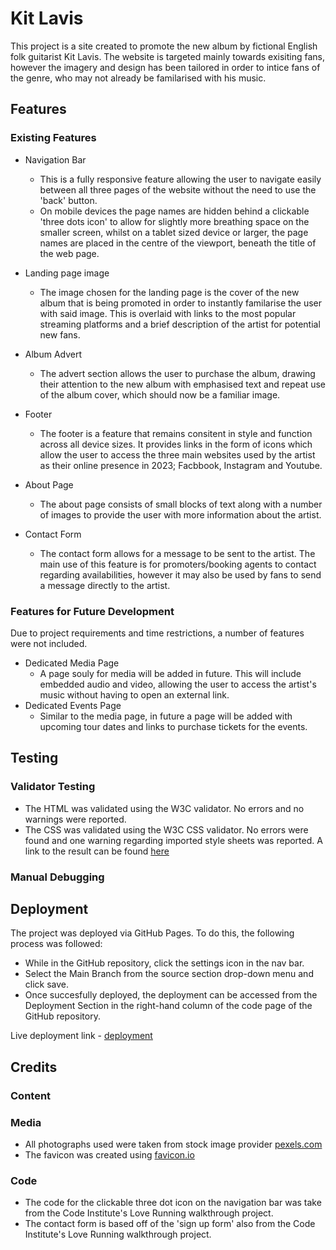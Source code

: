 # Kit Lavis

This project is a site created to promote the new album by fictional English folk guitarist Kit Lavis. The website is targeted mainly towards exisiting fans, however the imagery and design has been tailored in order to intice fans of the genre, who may not already be familarised with his music.

## Features

### Existing Features

- Navigation Bar
  - This is a fully responsive feature allowing the user to navigate easily between all three pages of the website without the need to use the 'back' button.
  - On mobile devices the page names are hidden behind a clickable 'three dots icon' to allow for slightly more breathing space on the smaller screen, whilst on a tablet sized device or larger, the page names are placed in the centre of the viewport, beneath the title of the web page.

- Landing page image
  - The image chosen for the landing page is the cover of the new album that is being promoted in order to instantly familarise the user with said image. This is overlaid with links to the most popular streaming platforms and a brief description of the artist for potential new fans.

- Album Advert
  - The advert section allows the user to purchase the album, drawing their attention to the new album with emphasised text and repeat use of the album cover, which should now be a familiar image.

- Footer
  - The footer is a feature that remains consitent in style and function across all device sizes. It provides links in the form of icons which allow the user to access the three main websites used by the artist as their online presence in 2023; Facbbook, Instagram and Youtube.

- About Page
  - The about page consists of small blocks of text along with a number of images to provide the user with more information about the artist.

- Contact Form
  - The contact form allows for a message to be sent to the artist. The main use of this feature is for promoters/booking agents to contact regarding availabilities, however it may also be used by fans to send a message directly to the artist.

### Features for Future Development

Due to project requirements and time restrictions, a number of features were not included.
- Dedicated Media Page
  - A page souly for media will be added in future. This will include embedded audio and video, allowing the user to access the artist's music without having to open an external link.
- Dedicated Events Page
  - Similar to the media page, in future a page will be added with upcoming tour dates and links to purchase tickets for the events.

## Testing

### Validator Testing

- The HTML was validated using the W3C validator. No errors and no warnings were reported.
- The CSS was validated using the W3C CSS validator. No errors were found and one warning regarding imported style sheets was reported. A link to the result can be found [here](http://jigsaw.w3.org/css-validator/validator$link)

### Manual Debugging

## Deployment

The project was deployed via GitHub Pages. To do this, the following process was followed:
- While in the GitHub repository, click the settings icon in the nav bar.
- Select the Main Branch from the source section drop-down menu and click save.
- Once succesfully deployed, the deployment can be accessed from the Deployment Section in the right-hand column of the code page of the GitHub repository.

Live deployment link - [deployment](https://kitlavis.github.io/ci-pp1-band-website/)

## Credits

### Content

### Media

- All photographs used were taken from stock image provider [pexels.com](https://www.pexels.com)
- The favicon was created using [favicon.io](https://www.favicon.io)

### Code

- The code for the clickable three dot icon on the navigation bar was take from the Code Institute's Love Running walkthrough project.
- The contact form is based off of the 'sign up form' also from the Code Institute's Love Running walkthrough project.
